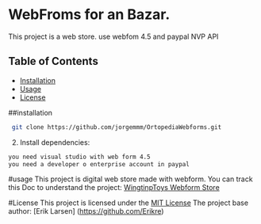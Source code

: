 # WebFroms for an Bazar.

This project is a web store. 
use webfom 4.5 and paypal NVP API

## Table of Contents
- [Installation](#installation)
- [Usage](#usage)
- [License](#license)

##installation
```bash
 git clone https://github.com/jorgemmm/OrtopediaWebforms.git
```

2. Install dependencies:
```bash
you need visual studio with web form 4.5
you need a developer o enterprise account in paypal
 ```
#usage
This project is digital web store made with webform.
You can track this Doc to understand the project: [WingtinpToys Webform Store](https://vb-net.com/AspNet-DocAndSamples-2017/aspnet/web-forms/overview/getting-started/getting-started-with-aspnet-45-web-forms/introduction-and-overview.htm)

#License
This project is licensed under the [MIT License](https://mit-license.org/)
The project base author: [Erik Larsen] (https://github.com/Erikre) 

